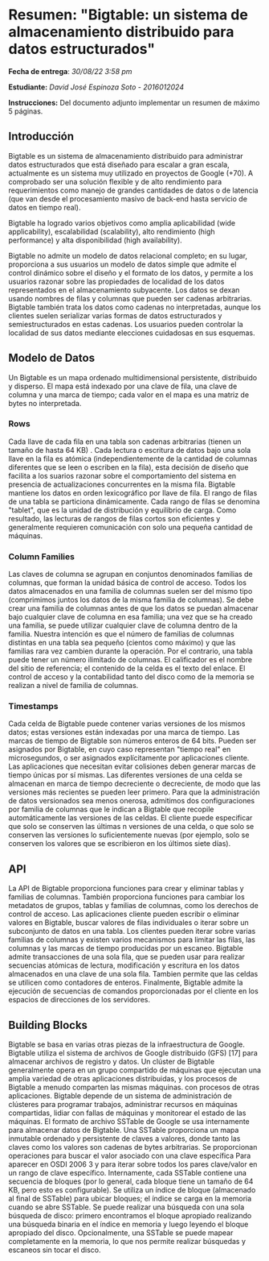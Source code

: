 # Resumen: "Bigtable: un sistema de almacenamiento distribuido para datos estructurados"

**Fecha de entrega**: *30/08/22 3:58 pm*

**Estudiante:** *David José Espinoza Soto - 2016012024*

**Instrucciones:** Del documento adjunto implementar un resumen de máximo 5 páginas.

## Introducción

Bigtable es un sistema de almacenamiento distribuido para administrar datos estructurados que está diseñado para escalar a gran escala, actualmente es un sistema muy utilizado en proyectos de Google (+70). A comprobado ser una solución flexible y de alto rendimiento para requerimientos como manejo de grandes cantidades de datos o de latencia (que van desde el procesamiento masivo de back-end hasta servicio de datos en tiempo real).

Bigtable ha logrado varios objetivos como amplia aplicabilidad (wide applicability), escalabilidad (scalability), alto rendimiento (high performance) y alta disponibilidad (high availability).

Bigtable no admite un modelo de datos relacional completo; en su lugar, proporciona a sus usuarios un modelo de datos simple que admite el control dinámico sobre el diseño y el formato de los datos, y permite a los usuarios razonar sobre las propiedades de localidad de los datos representados en el almacenamiento subyacente. Los datos se dexan usando nombres de filas y columnas que pueden ser cadenas arbitrarias. Bigtable también trata los datos como cadenas no interpretadas, aunque los clientes suelen serializar varias formas de datos estructurados y semiestructurados en estas cadenas. Los usuarios pueden controlar la localidad de sus datos mediante elecciones cuidadosas en sus esquemas.

## Modelo de Datos

Un Bigtable es un mapa ordenado multidimensional persistente, distribuido y disperso. El mapa está indexado por una clave de fila, una clave de columna y una marca de tiempo; cada valor en el mapa es una matriz de bytes no interpretada.

### Rows

Cada llave de cada fila en una tabla son cadenas arbitrarias (tienen un tamaño de hasta 64 KB) . Cada lectura o escritura de datos bajo una sola llave en la fila es atómica (independientemente de la cantidad de columnas diferentes que se leen o escriben en la fila), esta decisión de diseño que facilita a los suarios razonar sobre el comportamiento del sistema en presencia de actualizaciones concurrentes en la misma fila. Bigtable mantiene los datos en orden lexicográfico por llave de fila. El rango de filas de una tabla se particiona dinámicamente. Cada rango de filas se denomina "tablet", que es la unidad de distribución y equilibrio de carga. Como resultado, las lecturas de rangos de filas cortos son eficientes y generalmente requieren comunicación con solo una pequeña cantidad de máquinas.

### Column Families

Las claves de columna se agrupan en conjuntos denominados familias de columnas, que forman la unidad básica de control de acceso. Todos los datos almacenados en una familia de columnas suelen ser del mismo tipo (comprimimos juntos los datos de la misma familia de columnas). Se debe crear una familia de columnas antes de que los datos se puedan almacenar bajo cualquier clave de columna en esa familia; una vez que se ha creado una familia, se puede utilizar cualquier clave de columna dentro de la familia. Nuestra intención es que el número de familias de columnas distintas en una tabla sea pequeño (cientos como máximo) y que las familias rara vez cambien durante la operación. Por el contrario, una tabla puede tener un número ilimitado de columnas. El calificador es el nombre del sitio de referencia; el contenido de la celda es el texto del enlace. El control de acceso y la contabilidad tanto del disco como de la memoria se realizan a nivel de familia de columnas.

### Timestamps

Cada celda de Bigtable puede contener varias versiones de los mismos datos; estas versiones están indexadas por una marca de tiempo. Las marcas de tiempo de Bigtable son números enteros de 64 bits. Pueden ser asignados por Bigtable, en cuyo caso representan "tiempo real" en microsegundos, o ser asignados explícitamente por aplicaciones cliente. Las aplicaciones que necesitan evitar colisiones deben generar marcas de tiempo únicas por sí mismas. Las diferentes versiones de una celda se almacenan en marca de tiempo decreciente o decreciente, de modo que las versiones más recientes se pueden leer primero. Para que la administración de datos versionados sea menos onerosa, admitimos dos configuraciones por familia de columnas que le indican a Bigtable que recopile automáticamente las versiones de las celdas.
El cliente puede especificar que solo se conserven las últimas n versiones de una celda, o que solo se conserven las versiones lo suficientemente nuevas (por ejemplo, solo se conserven los valores que se escribieron en los últimos siete días).

## API

La API de Bigtable proporciona funciones para crear y eliminar tablas y familias de columnas. También proporciona funciones para cambiar los metadatos de grupos, tablas y familias de columnas, como los derechos de control de acceso.
Las aplicaciones cliente pueden escribir o eliminar valores en Bigtable, buscar valores de filas individuales o iterar sobre un subconjunto de datos en una tabla. Los clientes pueden iterar sobre varias familias de columnas y existen varios mecanismos para limitar las filas, las columnas y las marcas de tiempo producidas por un escaneo.
Bigtable admite transacciones de una sola fila, que se pueden usar para realizar secuencias atómicas de lectura, modificación y escritura en los datos almacenados en una clave de una sola fila. Tambien permite que las celdas se utilicen como contadores de enteros. Finalmente, Bigtable admite la ejecución de secuencias de comandos proporcionadas por el cliente en los espacios de direcciones de los servidores.

## Building Blocks

Bigtable se basa en varias otras piezas de la infraestructura de Google. Bigtable utiliza el sistema de archivos de Google distribuido (GFS) [17] para almacenar archivos de registro y datos. Un clúster de Bigtable generalmente opera en un grupo compartido de máquinas que ejecutan una amplia variedad de otras aplicaciones distribuidas, y los procesos de Bigtable a menudo comparten las mismas máquinas.
con procesos de otras aplicaciones. Bigtable depende de un sistema de administración de clústeres para programar trabajos, administrar recursos en máquinas compartidas, lidiar con fallas de máquinas y monitorear el estado de las máquinas. El formato de archivo SSTable de Google se usa internamente para almacenar datos de Bigtable. Una SSTable proporciona un mapa inmutable ordenado y persistente de claves a valores, donde tanto las claves como los valores son cadenas de bytes arbitrarias. Se proporcionan operaciones para buscar el valor asociado con una clave específica Para aparecer en OSDI 2006 3 y para iterar sobre todos los pares clave/valor en un rango de clave específico. Internamente, cada SSTable contiene una secuencia de bloques (por lo general, cada bloque tiene un tamaño de 64 KB, pero esto es configurable). Se utiliza un índice de bloque (almacenado al final de SSTable) para ubicar bloques; el índice se carga en la memoria cuando se abre SSTable. Se puede realizar una búsqueda con una sola búsqueda de disco: primero encontramos el bloque apropiado realizando una búsqueda binaria en el índice en memoria y luego leyendo el bloque apropiado del disco. Opcionalmente, una SSTable se puede mapear completamente en la memoria, lo que nos permite realizar búsquedas y escaneos sin tocar el disco.
